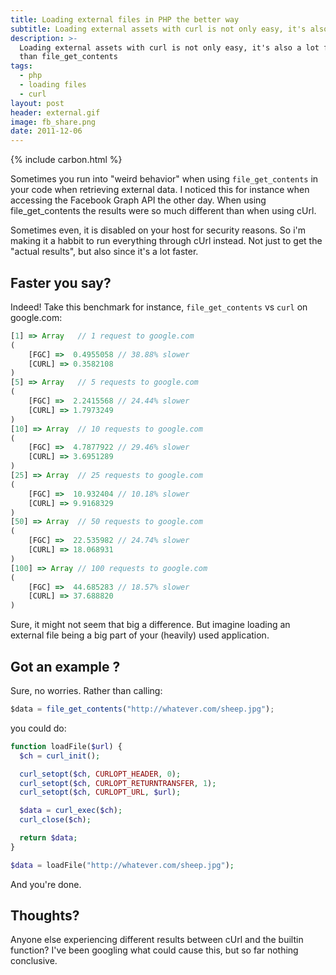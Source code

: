 ```yaml
---
title: Loading external files in PHP the better way
subtitle: Loading external assets with curl is not only easy, it's also a lot faster than file_get_contents
description: >-
  Loading external assets with curl is not only easy, it's also a lot faster
  than file_get_contents
tags:
  - php
  - loading files
  - curl
layout: post
header: external.gif
image: fb_share.png
date: 2011-12-06
---
```


{% include carbon.html %}

Sometimes you run into "weird behavior" when using `file_get_contents` in your code when retrieving external data. I noticed this for instance when accessing the Facebook Graph API the other day. When using file_get_contents the results were so much different than when using cUrl.

Sometimes even, it is disabled on your host for security reasons. So i'm making it a habbit to run everything through cUrl instead. Not just to get the "actual results", but also since it's a lot faster.

## Faster you say?

Indeed! Take this benchmark for instance, `file_get_contents` vs `curl` on google.com:

```javascript
[1] => Array   // 1 request to google.com
(
    [FGC] =>  0.4955058 // 38.88% slower
    [CURL] => 0.3582108
)
[5] => Array   // 5 requests to google.com
(
    [FGC] =>  2.2415568 // 24.44% slower
    [CURL] => 1.7973249
)
[10] => Array  // 10 requests to google.com
(
    [FGC] =>  4.7877922 // 29.46% slower
    [CURL] => 3.6951289
)
[25] => Array  // 25 requests to google.com
(
    [FGC] =>  10.932404 // 10.18% slower
    [CURL] => 9.9168329
)
[50] => Array  // 50 requests to google.com
(
    [FGC] =>  22.535982 // 24.74% slower
    [CURL] => 18.068931
)
[100] => Array // 100 requests to google.com
(
    [FGC] =>  44.685283 // 18.57% slower
    [CURL] => 37.688820
)
```

Sure, it might not seem that big a difference. But imagine loading an external file being a big part of your (heavily) used application.

## Got an example ?

Sure, no worries. Rather than calling:

```javascript
$data = file_get_contents("http://whatever.com/sheep.jpg");
```

you could do:

```php
function loadFile($url) {
  $ch = curl_init();

  curl_setopt($ch, CURLOPT_HEADER, 0);
  curl_setopt($ch, CURLOPT_RETURNTRANSFER, 1);
  curl_setopt($ch, CURLOPT_URL, $url);

  $data = curl_exec($ch);
  curl_close($ch);

  return $data;
}

$data = loadFile("http://whatever.com/sheep.jpg");
```

And you're done.

## Thoughts?

Anyone else experiencing different results between cUrl and the builtin function? I've been googling what could cause this, but so far nothing conclusive.
